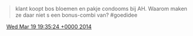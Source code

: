 > klant koopt bos bloemen en pakje condooms bij AH\. Waarom maken ze daar niet s een bonus\-combi van? \#goedidee

<img src="../../media/tweet.ico" width="12" /> [Wed Mar 19 19:35:24 +0000 2014](https://twitter.com/DromerDenker/status/446369365605507072)